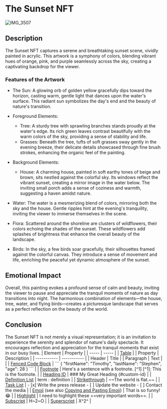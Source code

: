 # The Sunset NFT
![IMG_3507](https://github.com/user-attachments/assets/8e6cc3b5-7dcc-4b02-baa4-70e65f5932e8)

## Description
The Sunset NFT captures a serene and breathtaking sunset scene, vividly painted in acrylic. This artwork is a symphony of colors, blending vibrant hues of orange, pink, and purple seamlessly across the sky, creating a captivating backdrop for the viewer.

### Features of the Artwork

- The Sun: A glowing orb of golden yellow gracefully dips toward the horizon, casting warm, gentle light that dances upon the water's surface. This radiant sun symbolizes the day's end and the beauty of nature's transition.

- Foreground Elements: 
  - Tree: A sturdy tree with sprawling branches stands proudly at the water's edge. Its rich green leaves contrast beautifully with the warm colors of the sky, providing a sense of stability and life.
  - Grasses: Beneath the tree, tufts of soft grasses sway gently in the evening breeze, their delicate details showcased through fine brush strokes, enhancing the organic feel of the painting.

- Background Elements:
  - House: A charming house, painted in soft earthy tones of beige and brown, sits nestled against the colorful sky. Its windows reflect the vibrant sunset, creating a mirror image in the water below. The inviting small porch adds a sense of coziness and warmth, suggesting a haven amidst nature.
  
- Water: The water is a mesmerizing blend of colors, mirroring both the sky and the house. Gentle ripples hint at the evening's tranquility, inviting the viewer to immerse themselves in the scene.

- Flora: Scattered around the shoreline are clusters of wildflowers, their colors echoing the shades of the sunset. These wildflowers add splashes of brightness that enhance the overall beauty of the landscape.

- Birds: In the sky, a few birds soar gracefully, their silhouettes framed against the colorful canvas. They introduce a sense of movement and life, enriching the peaceful yet dynamic atmosphere of the sunset.

## Emotional Impact
Overall, this painting evokes a profound sense of calm and beauty, inviting the viewer to pause and appreciate the tranquil moments of nature as day transitions into night. The harmonious combination of elements—the house, tree, water, and flying birds—creates a picturesque landscape that serves as a perfect reflection on the beauty of the world.

## Conclusion
The Sunset NFT is not merely a visual representation; it is an invitation to experience the serenity and splendor of nature's daily spectacle. It encourages reflection and appreciation for the tranquil moments that exist in our busy lives.
| Element | Property |
| ----- | ----- |
| [Table](https://github.com/user-attachments/assets/8e6cc3b5-7dcc-4b02-baa4-70e65f5932e8/#tables) | | Property | Description | | \----------- | \----------- | | Header | Title | | Paragraph | Text | |
| [Fenced Code Block](https://github.com/user-attachments/assets/8e6cc3b5-7dcc-4b02-baa4-70e65f5932e8/#fenced-code-blocks) | \`\`\` {   "firstName": "Timothy",   "lastName": "Stephen",   "age": 28 } \`\`\` |
| [Footnote](https://github.com/user-attachments/assets/8e6cc3b5-7dcc-4b02-baa4-70e65f5932e8/#footnotes) | Here's a sentence with a footnote. \[^1\] \[^1\]: This is the footnote. |
| [Heading ID](https://github.com/user-attachments/assets/8e6cc3b5-7dcc-4b02-baa4-70e65f5932e8/#heading-ids) | \#\#\# My Great Heading {\#custom-id} |
| [Definition List](https://github.com/user-attachments/assets/8e6cc3b5-7dcc-4b02-baa4-70e65f5932e8/#definition-lists) | term : definition |
| [Strikethrough](https://github.com/user-attachments/assets/8e6cc3b5-7dcc-4b02-baa4-70e65f5932e8/#strikethrough) | \~\~The world is flat.\~\~ |
| [Task List](https://github.com/user-attachments/assets/8e6cc3b5-7dcc-4b02-baa4-70e65f5932e8/#task-lists) | \- \[x\] Write the press release \- \[ \] Update the website \- \[ \] Contact the media |
| [Emoji](https://github.com/user-attachments/assets/8e6cc3b5-7dcc-4b02-baa4-70e65f5932e8/#emoji) (see also [Copying and Pasting Emoji](https://github.com/user-attachments/assets/8e6cc3b5-7dcc-4b02-baa4-70e65f5932e8/#copying-and-pasting-emoji)) | That is so funny\! :joy: |
| [Highlight](https://github.com/user-attachments/assets/8e6cc3b5-7dcc-4b02-baa4-70e65f5932e8/#highlight) | I need to highlight these \==very important words==. |
| [Subscript](https://github.com/user-attachments/assets/8e6cc3b5-7dcc-4b02-baa4-70e65f5932e8/#subscript) | H\~2\~O |
| [Superscript](https://github.com/user-attachments/assets/8e6cc3b5-7dcc-4b02-baa4-70e65f5932e8/#superscript) | X^2^ |

